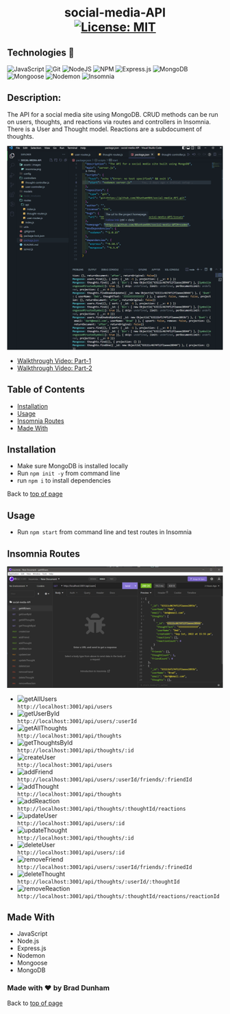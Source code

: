 # <h1 align="center">social-media-API <br>[![License: MIT](https://img.shields.io/badge/License-MIT-yellow.svg)](https://opensource.org/licenses/MIT)</h1>

## Technologies 🤖

![JavaScript](https://img.shields.io/badge/javascript-%23323330.svg?style=plastic&logo=javascript&logoColor=%23F7DF1E)
![Git](https://img.shields.io/badge/-Git-F05032?style=plastic&logo=Git&logoColor=white)
![NodeJS](https://img.shields.io/badge/node.js-6DA55F?style=plastic&logo=node.js&logoColor=white)
![NPM](https://img.shields.io/badge/-npm-%23323330?style=plastic&logo=npm&logoColor=white)
![Express.js](https://img.shields.io/badge/express.js-%23404d59.svg?style=plastic&logo=express&logoColor=%2361DAFB)
![MongoDB](https://img.shields.io/badge/MongoDB-%234ea94b.svg?style=plastic&logo=mongodb&logoColor=white)
![Mongoose](https://img.shields.io/badge/6.5.4-Mongoose-%23800000?style=plastic)
![Nodemon](https://img.shields.io/badge/Nodemon-4F4D3F?style=plastic&logo=nodemon)
![Insomnia](https://img.shields.io/badge/Insomnia-black?style=plastic&logo=insomnia&logoColor=5849BE)

## Description: 

The API for a social media site using MongoDB.  CRUD methods can be run on users, thoughts, and reactions via routes and controllers in Insomnia. There is a User and Thought model.  Reactions are a subdocument of thoughts.  

![social-media-API](./assets/images/screenshot.png)


* <a href="https://drive.google.com/file/d/1-3tLx2f7EOhikivrF1LMj2g-ZJccb1wo/view">Walkthrough Video: Part-1</a>
* <a href="https://drive.google.com/file/d/1OibIzO5kFVBNF-8q0txcEgYyu3Edl2Pf/view">Walkthrough Video: Part-2</a>

## Table of Contents

- [Installation](#installation)
- [Usage](#usage)
- [Insomnia Routes](#insomnia-routes)
- [Made With](#made-with)


## Installation

* Make sure MongoDB is installed locally
* Run `npm init -y` from command line
* run `npm i` to install dependencies

Back to [top of page](# )

## Usage

* Run `npm start` from command line and test routes in Insomnia


## Insomnia Routes

![Insomnia](./assets/images/insomnia.png)

* ![getAllUsers](https://img.shields.io/badge/GET-getAllUsers-blueviolet) <br>`http://localhost:3001/api/users`
* ![getUserById](https://img.shields.io/badge/GET-getUserById-blueviolet) <br>`http://localhost:3001/api/users/:userId`
* ![getAllThoughts](https://img.shields.io/badge/GET-geAllThoughts-blueviolet) <br>`http://localhost:3001/api/thoughts`
* ![getThoughtsById](https://img.shields.io/badge/GET-getThoughtById-blueviolet) <br>`http://localhost:3001/api/thoughts/:id`
* ![createUser](https://img.shields.io/badge/POST-createUser-brightgreen) <br>`http://localhost:3001/api/users`
* ![addFriend](https://img.shields.io/badge/POST-addFriend-brightgreen) <br>`http://localhost:3001/api/users/:userId/friends/:friendId`
* ![addThought](https://img.shields.io/badge/POST-addThought-brightgreen) <br>`http://localhost:3001/api/thoughts`
* ![addReaction](https://img.shields.io/badge/POST-addReaction-brightgreen) <br>`http://localhost:3001/api/thoughts/:thoughtId/reactions`
* ![updateUser](https://img.shields.io/badge/PUT-updateUser-orange) <br>`http://localhost:3001/api/users/:id`
* ![updateThought](https://img.shields.io/badge/PUT-updateThought-orange) <br>`http://localhost:3001/api/thoughts/:id`
* ![deleteUser](https://img.shields.io/badge/DEL-deleteUser-fc0703) <br>`http://localhost:3001/api/users/:id`
* ![removeFriend](https://img.shields.io/badge/DEL-removeFriend-fc0703) <br>`http://localhost:3001/api/users/:userId/friends/:frinedId`
* ![deleteThought](https://img.shields.io/badge/DEL-deleteThought-fc0703) <br>`http://localhost:3001/api/thoughts/:userId/:thoughtId`
* ![removeReaction](https://img.shields.io/badge/DEL-removeReaction-fc0703) <br>`http://localhost:3001/api/thoughts/:thoughtId/reactions/reactionId`


## Made With

* JavaScript
* Node.js
* Express.js
* Nodemon
* Mongoose
* MongoDB

### Made with ❤️ by  Brad Dunham

Back to [top of page](# )


